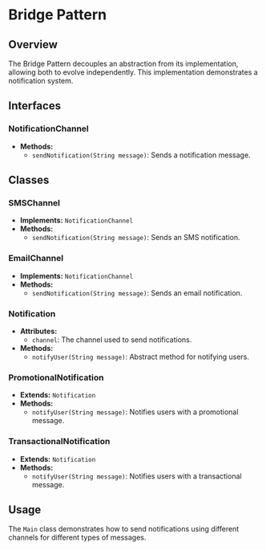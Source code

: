 # Bridge Pattern

## Overview
The Bridge Pattern decouples an abstraction from its implementation, allowing both to evolve independently. This implementation demonstrates a notification system.

## Interfaces

### NotificationChannel
- **Methods:**
  - `sendNotification(String message)`: Sends a notification message.

## Classes

### SMSChannel
- **Implements:** `NotificationChannel`
- **Methods:**
  - `sendNotification(String message)`: Sends an SMS notification.

### EmailChannel
- **Implements:** `NotificationChannel`
- **Methods:**
  - `sendNotification(String message)`: Sends an email notification.

### Notification
- **Attributes:**
  - `channel`: The channel used to send notifications.
- **Methods:**
  - `notifyUser(String message)`: Abstract method for notifying users.

### PromotionalNotification
- **Extends:** `Notification`
- **Methods:**
  - `notifyUser(String message)`: Notifies users with a promotional message.

### TransactionalNotification
- **Extends:** `Notification`
- **Methods:**
  - `notifyUser(String message)`: Notifies users with a transactional message.

## Usage
The `Main` class demonstrates how to send notifications using different channels for different types of messages.

